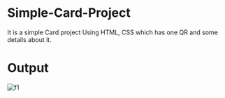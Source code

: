 # Simple-Card-Project
It is a simple Card project Using HTML, CSS which has one QR and some details about it.
# Output


![f1](https://github.com/MauryaTejash/Simple-Card-Project/assets/93006244/65b7e025-cce5-4157-96d9-d09a5f6363d8)
